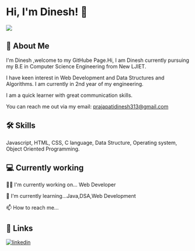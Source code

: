 
# Hi, I'm Dinesh! 👋

![](https://user-images.githubusercontent.com/22107794/139580686-887df369-edb8-4bc8-b607-4fbf6d7e4866.gif)

## 🚀 About Me

I'm Dinesh ,welcome to my GitHube Page.Hi, I am Dinesh currently pursuing my B.E in Computer Science Engineering from New LJIET.

I have keen interest in Web Development and Data Structures and Algorithms. I am currently in 2nd year of my engineering.

I am a quick learner with great communication skills.

You can reach me out via my email: prajapatidinesh313@gmail.com



## 🛠 Skills
Javascript, HTML, CSS, C language, Data Structure, Operating system, Object Oriented Programming.


## 💻 Currently working
👩‍💻 I'm currently working on... Web Developer

🧠 I'm currently learning...Java,DSA,Web Development

📫 How to reach me...

## 🔗 Links

[![linkedin](https://img.shields.io/badge/linkedin-0A66C2?style=for-the-badge&logo=linkedin&logoColor=white)](https://www.linkedin.com/in/dinesh-prajapati-8899ba22a/)

